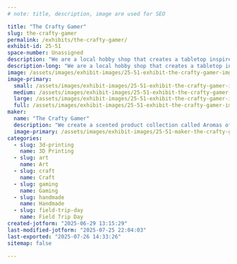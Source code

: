 ```yaml
---
# note: title, description, image are used for SEO

title: "The Crafty Gamer"
slug: the-crafty-gamer
permalink: /exhibits/the-crafty-gamer/
exhibit-id: 25-51
space-number: Unassigned
description: "We are a local hobby shop that creates a tabletop inspired scent line called Aromas of Adventure."
description-long: "We are a local hobby shop that creates a tabletop inspired scent line called Aromas of Adventure. We offer family friendly Pokemon nights, candle making classes, camps and various other activities."
image: /assets/images/exhibit-images/25-51-exhibit-the-crafty-gamer-img-3149-large.jpeg
image-primary: 
  small: /assets/images/exhibit-images/25-51-exhibit-the-crafty-gamer-img-3149-small.jpeg
  medium: /assets/images/exhibit-images/25-51-exhibit-the-crafty-gamer-img-3149-medium.jpeg
  large: /assets/images/exhibit-images/25-51-exhibit-the-crafty-gamer-img-3149-large.jpeg
  full: /assets/images/exhibit-images/25-51-exhibit-the-crafty-gamer-img-3149-full.jpeg
maker: 
  name: "The Crafty Gamer"
  description: "We create a scented product collection called Aromas of Adventure to enhance tabletop experiences."
  image-primary: /assets/images/exhibit-images/25-51-maker-the-crafty-gamer-logo-2025-medium.jpg
categories: 
  - slug: 3d-printing
    name: 3D Printing
  - slug: art
    name: Art
  - slug: craft
    name: Craft
  - slug: gaming
    name: Gaming
  - slug: handmade
    name: Handmade
  - slug: field-trip-day
    name: Field Trip Day
created-jotform: "2025-06-29 13:15:29"
last-modified-jotform: "2025-07-25 22:04:03"
last-exported: "2025-07-26 14:33:26"
sitemap: false

---
```

